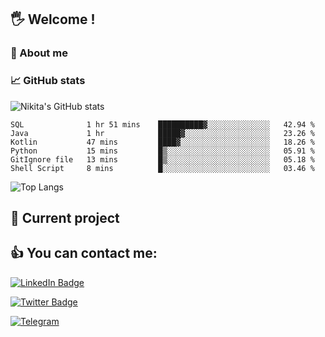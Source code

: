 ## 🖐 Welcome !

### 🙂 About me

### 📈 GitHub stats
![Nikita's GitHub stats](https://github-readme-stats.vercel.app/api?username=DOMOKUL&show_icons=true&theme=gruvbox)

<!--START_SECTION:waka-->

```text
SQL              1 hr 51 mins    ██████████▓░░░░░░░░░░░░░░   42.94 %
Java             1 hr            █████▓░░░░░░░░░░░░░░░░░░░   23.26 %
Kotlin           47 mins         ████▓░░░░░░░░░░░░░░░░░░░░   18.26 %
Python           15 mins         █▒░░░░░░░░░░░░░░░░░░░░░░░   05.91 %
GitIgnore file   13 mins         █▒░░░░░░░░░░░░░░░░░░░░░░░   05.18 %
Shell Script     8 mins          █░░░░░░░░░░░░░░░░░░░░░░░░   03.46 %
```

<!--END_SECTION:waka-->

![Top Langs](https://github-readme-stats.vercel.app/api/top-langs/?username=DOMOKUL&layout=compact&show_icons=true&theme=gruvbox)

## 🎨 Current project

## 👍 You can contact me:

[![LinkedIn Badge](https://img.shields.io/badge/LinkedIn-Profile-informational?style=flat&logo=linkedin&logoColor=white&color=0D76A8)](https://www.linkedin.com/in/strokach-nikita-810b50230/)

[![Twitter Badge](https://img.shields.io/badge/Twitter-Profile-informational?style=flat&logo=twitter&logoColor=white&color=0D76A8)](https://twitter.com/domokul)

[![Telegram](https://img.shields.io/badge/Telegram-Profile-informational?style=flat&logo=telegram&logoColor=white&color=0D76A8)](https://t.me/Domokul)


